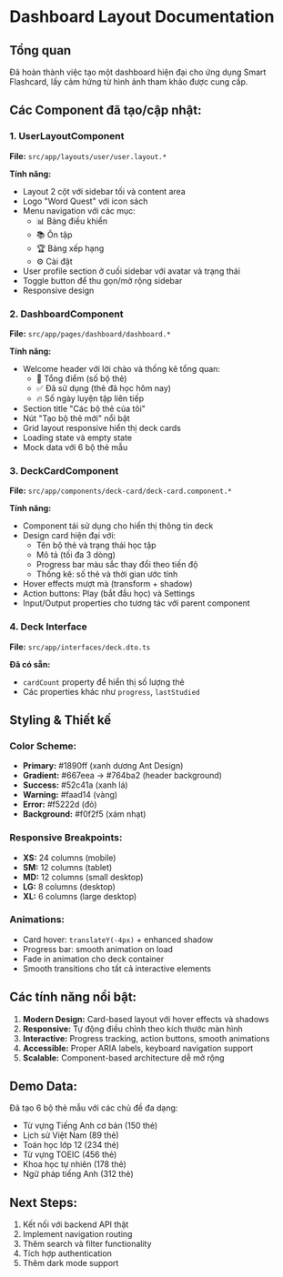 # Dashboard Layout Documentation

## Tổng quan
Đã hoàn thành việc tạo một dashboard hiện đại cho ứng dụng Smart Flashcard, lấy cảm hứng từ hình ảnh tham khảo được cung cấp.

## Các Component đã tạo/cập nhật:

### 1. UserLayoutComponent
**File:** `src/app/layouts/user/user.layout.*`

**Tính năng:**
- Layout 2 cột với sidebar tối và content area
- Logo "Word Quest" với icon sách
- Menu navigation với các mục:
  - 📊 Bảng điều khiển
  - 📚 Ôn tập  
  - 🏆 Bảng xếp hạng
  - ⚙️ Cài đặt
- User profile section ở cuối sidebar với avatar và trạng thái
- Toggle button để thu gọn/mở rộng sidebar
- Responsive design

### 2. DashboardComponent
**File:** `src/app/pages/dashboard/dashboard.*`

**Tính năng:**
- Welcome header với lời chào và thống kê tổng quan:
  - 📕 Tổng điểm (số bộ thẻ)
  - ✅ Đã sử dụng (thẻ đã học hôm nay)  
  - 🔥 Số ngày luyện tập liên tiếp
- Section title "Các bộ thẻ của tôi"
- Nút "Tạo bộ thẻ mới" nổi bật
- Grid layout responsive hiển thị deck cards
- Loading state và empty state
- Mock data với 6 bộ thẻ mẫu

### 3. DeckCardComponent  
**File:** `src/app/components/deck-card/deck-card.component.*`

**Tính năng:**
- Component tái sử dụng cho hiển thị thông tin deck
- Design card hiện đại với:
  - Tên bộ thẻ và trạng thái học tập
  - Mô tả (tối đa 3 dòng)
  - Progress bar màu sắc thay đổi theo tiến độ
  - Thống kê: số thẻ và thời gian ước tính
- Hover effects mượt mà (transform + shadow)
- Action buttons: Play (bắt đầu học) và Settings
- Input/Output properties cho tương tác với parent component

### 4. Deck Interface
**File:** `src/app/interfaces/deck.dto.ts`

**Đã có sẵn:**
- `cardCount` property để hiển thị số lượng thẻ
- Các properties khác như `progress`, `lastStudied`

## Styling & Thiết kế

### Color Scheme:
- **Primary:** #1890ff (xanh dương Ant Design)
- **Gradient:** #667eea → #764ba2 (header background)
- **Success:** #52c41a (xanh lá)
- **Warning:** #faad14 (vàng)
- **Error:** #f5222d (đỏ)
- **Background:** #f0f2f5 (xám nhạt)

### Responsive Breakpoints:
- **XS:** 24 columns (mobile)
- **SM:** 12 columns (tablet)  
- **MD:** 12 columns (small desktop)
- **LG:** 8 columns (desktop)
- **XL:** 6 columns (large desktop)

### Animations:
- Card hover: `translateY(-4px)` + enhanced shadow
- Progress bar: smooth animation on load
- Fade in animation cho deck container
- Smooth transitions cho tất cả interactive elements

## Các tính năng nổi bật:

1. **Modern Design:** Card-based layout với hover effects và shadows
2. **Responsive:** Tự động điều chỉnh theo kích thước màn hình
3. **Interactive:** Progress tracking, action buttons, smooth animations  
4. **Accessible:** Proper ARIA labels, keyboard navigation support
5. **Scalable:** Component-based architecture dễ mở rộng

## Demo Data:
Đã tạo 6 bộ thẻ mẫu với các chủ đề đa dạng:
- Từ vựng Tiếng Anh cơ bản (150 thẻ)
- Lịch sử Việt Nam (89 thẻ)  
- Toán học lớp 12 (234 thẻ)
- Từ vựng TOEIC (456 thẻ)
- Khoa học tự nhiên (178 thẻ)
- Ngữ pháp tiếng Anh (312 thẻ)

## Next Steps:
1. Kết nối với backend API thật
2. Implement navigation routing
3. Thêm search và filter functionality
4. Tích hợp authentication
5. Thêm dark mode support